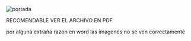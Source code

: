 ![portada](https://github.com/EstebanIbz/TP01_Iba-ezEstebanAgustin/assets/69483001/3bbb3cce-278c-49f3-9175-bffbbdb4de1b) 


RECOMENDABLE VER EL ARCHIVO EN PDF 

por alguna extraña razon en word las imagenes no se ven correctamente
